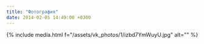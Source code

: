 ```yaml
---
title: "Фотография"
date: 2014-02-05 14:49:00 +0300
---
```



{% include media.html f="/assets/vk_photos/1/izbd7YmWuyU.jpg" alt="" %}
